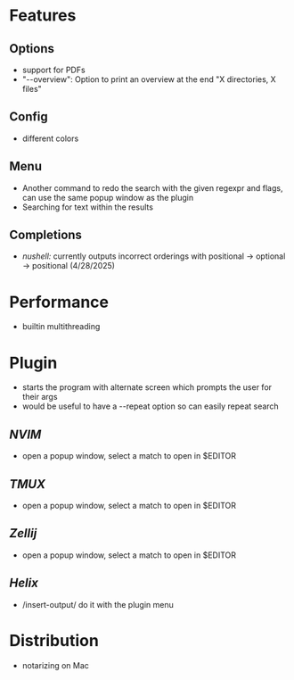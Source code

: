 # Features
## Options
- support for PDFs
- "--overview": Option to print an overview at the end "X directories, X files"
## Config
- different colors
## Menu
- Another command to redo the search with the given regexpr and flags, can use the same popup window as the plugin
- Searching for text within the results
## Completions
- *nushell:* currently outputs incorrect orderings with positional -> optional -> positional (4/28/2025)

# Performance
- builtin multithreading

# Plugin
- starts the program with alternate screen which prompts the user for their
  args
- would be useful to have a --repeat option so can easily repeat search
## *NVIM*
- open a popup window, select a match to open in $EDITOR
## *TMUX*
- open a popup window, select a match to open in $EDITOR
## *Zellij*
- open a popup window, select a match to open in $EDITOR
## *Helix*
- /insert-output/ do it with the plugin menu

# Distribution
- notarizing on Mac
